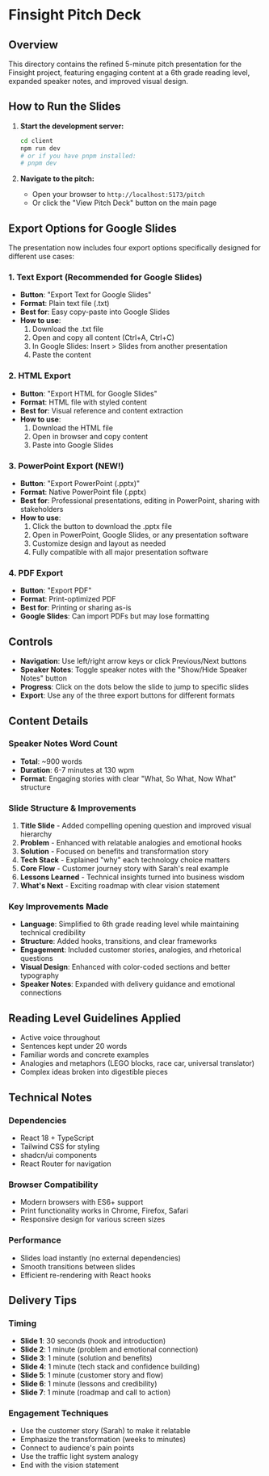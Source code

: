 # Finsight Pitch Deck

## Overview
This directory contains the refined 5-minute pitch presentation for the Finsight project, featuring engaging content at a 6th grade reading level, expanded speaker notes, and improved visual design.

## How to Run the Slides

1. **Start the development server:**
   ```bash
   cd client
   npm run dev
   # or if you have pnpm installed:
   # pnpm dev
   ```

2. **Navigate to the pitch:**
   - Open your browser to `http://localhost:5173/pitch`
   - Or click the "View Pitch Deck" button on the main page

## Export Options for Google Slides

The presentation now includes four export options specifically designed for different use cases:

### 1. **Text Export (Recommended for Google Slides)**
- **Button**: "Export Text for Google Slides"
- **Format**: Plain text file (.txt)
- **Best for**: Easy copy-paste into Google Slides
- **How to use**:
  1. Download the .txt file
  2. Open and copy all content (Ctrl+A, Ctrl+C)
  3. In Google Slides: Insert > Slides from another presentation
  4. Paste the content

### 2. **HTML Export**
- **Button**: "Export HTML for Google Slides"
- **Format**: HTML file with styled content
- **Best for**: Visual reference and content extraction
- **How to use**:
  1. Download the HTML file
  2. Open in browser and copy content
  3. Paste into Google Slides

### 3. **PowerPoint Export (NEW!)**
- **Button**: "Export PowerPoint (.pptx)"
- **Format**: Native PowerPoint file (.pptx)
- **Best for**: Professional presentations, editing in PowerPoint, sharing with stakeholders
- **How to use**:
  1. Click the button to download the .pptx file
  2. Open in PowerPoint, Google Slides, or any presentation software
  3. Customize design and layout as needed
  4. Fully compatible with all major presentation software

### 4. **PDF Export**
- **Button**: "Export PDF"
- **Format**: Print-optimized PDF
- **Best for**: Printing or sharing as-is
- **Google Slides**: Can import PDFs but may lose formatting

## Controls
- **Navigation**: Use left/right arrow keys or click Previous/Next buttons
- **Speaker Notes**: Toggle speaker notes with the "Show/Hide Speaker Notes" button
- **Progress**: Click on the dots below the slide to jump to specific slides
- **Export**: Use any of the three export buttons for different formats

## Content Details

### Speaker Notes Word Count
- **Total**: ~900 words
- **Duration**: 6-7 minutes at 130 wpm
- **Format**: Engaging stories with clear "What, So What, Now What" structure

### Slide Structure & Improvements
1. **Title Slide** - Added compelling opening question and improved visual hierarchy
2. **Problem** - Enhanced with relatable analogies and emotional hooks
3. **Solution** - Focused on benefits and transformation story
4. **Tech Stack** - Explained "why" each technology choice matters
5. **Core Flow** - Customer journey story with Sarah's real example
6. **Lessons Learned** - Technical insights turned into business wisdom
7. **What's Next** - Exciting roadmap with clear vision statement

### Key Improvements Made
- **Language**: Simplified to 6th grade reading level while maintaining technical credibility
- **Structure**: Added hooks, transitions, and clear frameworks
- **Engagement**: Included customer stories, analogies, and rhetorical questions
- **Visual Design**: Enhanced with color-coded sections and better typography
- **Speaker Notes**: Expanded with delivery guidance and emotional connections

## Reading Level Guidelines Applied
- Active voice throughout
- Sentences kept under 20 words
- Familiar words and concrete examples
- Analogies and metaphors (LEGO blocks, race car, universal translator)
- Complex ideas broken into digestible pieces

## Technical Notes

### Dependencies
- React 18 + TypeScript
- Tailwind CSS for styling
- shadcn/ui components
- React Router for navigation

### Browser Compatibility
- Modern browsers with ES6+ support
- Print functionality works in Chrome, Firefox, Safari
- Responsive design for various screen sizes

### Performance
- Slides load instantly (no external dependencies)
- Smooth transitions between slides
- Efficient re-rendering with React hooks

## Delivery Tips

### Timing
- **Slide 1**: 30 seconds (hook and introduction)
- **Slide 2**: 1 minute (problem and emotional connection)
- **Slide 3**: 1 minute (solution and benefits)
- **Slide 4**: 1 minute (tech stack and confidence building)
- **Slide 5**: 1 minute (customer story and flow)
- **Slide 6**: 1 minute (lessons and credibility)
- **Slide 7**: 1 minute (roadmap and call to action)

### Engagement Techniques
- Use the customer story (Sarah) to make it relatable
- Emphasize the transformation (weeks to minutes)
- Connect to audience's pain points
- Use the traffic light system analogy
- End with the vision statement
